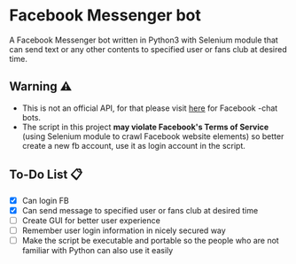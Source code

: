 # Facebook Messenger bot

A Facebook Messenger bot written in Python3 with Selenium module that can send text or any other contents to specified user or fans club at desired time.

## Warning ⚠

- This is not an official API, for that please visit [here](https://developers.facebook.com/docs/messenger-platform) for Facebook -chat bots.
- The script in this project **may violate Facebook's Terms of Service** (using Selenium module to crawl Facebook website elements) so better create a new fb account, use it as login account in the script.

## To-Do List 📋

- [x] Can login FB
- [x] Can send message to specified user or fans club at desired time
- [ ] Create GUI for better user experience
- [ ] Remember user login information in nicely secured way
- [ ] Make the script be executable and portable so the people who are not familiar with Python can also use it easily
